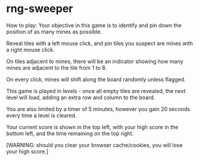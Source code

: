 # rng-sweeper
How to play:
Your objective in this game is to identify and pin down the position of as many mines as possible.

Reveal tiles with a left mouse click, and pin tiles you suspect are mines with a right mouse click.

On tiles adjacent to mines, there will be an indicator showing how many mines are adjacent to the tile from 1 to 8.

On every click, mines will shift along the board randomly unless flagged.

This game is played in levels - once all empty tiles are revealed, the next level will load, adding an extra row and column to the board.

You are also limited by a timer of 5 minutes, however you gain 20 seconds every time a level is cleared.

Your current score is shown in the top left, with your high score in the bottom left, and the time remaining on the top right.

[WARNING: should you clear your browser cache/cookies, you will lose your high score.]
